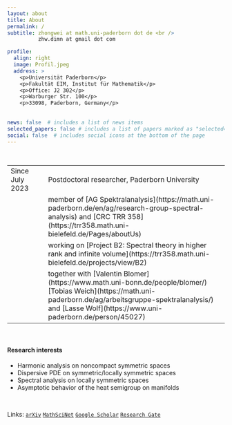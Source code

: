 ```yaml
---
layout: about
title: About
permalink: /
subtitle: zhongwei at math.uni-paderborn dot de <br />
          zhw.dimn at gmail dot com

profile:
  align: right
  image: Profil.jpeg
  address: >
    <p>Universität Paderborn</p>
    <p>Fakultät EIM, Institut für Mathematik</p>
    <p>Office: J2 302</p>
    <p>Warburger Str. 100</p>
    <p>33098, Paderborn, Germany</p>
    
    
news: false  # includes a list of news items
selected_papers: false # includes a list of papers marked as "selected={true}"
social: false  # includes social icons at the bottom of the page
---
```


<br>

<table border="0">
 <tr>
    <td> Since July 2023 </td>       
    <td> &nbsp; </td> 
    <td> Postdoctoral researcher, Paderborn University</td>
 </tr>
 <tr>
    <td> </td>       
    <td> &nbsp; </td> 
    <td> member of [AG Spektralanalysis](https://math.uni-paderborn.de/en/ag/research-group-spectral-analysis)
              and [CRC TRR 358](https://trr358.math.uni-bielefeld.de/Pages/aboutUs) </td>
 </tr>      
 <tr>
    <td> </td>       
    <td> &nbsp; </td>
    <td> working on [Project B2: Spectral theory in higher rank and infinite volume](https://trr358.math.uni-bielefeld.de/projects/view/B2) </td>
 </tr>
 <tr>
    <td> </td>       
    <td> &nbsp; </td>
    <td> together with [Valentin Blomer](https://www.math.uni-bonn.de/people/blomer/)
                        [Tobias Weich](https://math.uni-paderborn.de/ag/arbeitsgruppe-spektralanalysis/)
                    and [Lasse Wolf](https://www.uni-paderborn.de/person/45027)</td>
 </tr>
</table>

<br>

#### Research interests

- Harmonic analysis on noncompact symmetric spaces
- Dispersive PDE on symmetric/locally symmetric spaces
- Spectral analysis on locally symmetric spaces
- Asymptotic behavior of the heat semigroup on manifolds


<br>  

Links:
          [`arXiv`](https://arxiv.org/a/zhang_h_11.html) 
          [`MathSciNet`](https://mathscinet.ams.org/mathscinet/search/author.html?mrauthid=1405686)
          [`Google Scholar`](https://scholar.google.com/citations?user=5ZPwfYcAAAAJ&hl)
          [`Research Gate`](https://www.researchgate.net/profile/Hong-Wei-Zhang-4)
